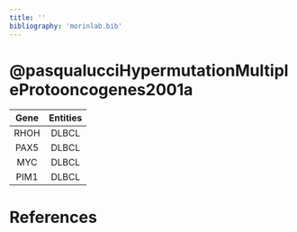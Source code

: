 ```yaml
---
title: ''
bibliography: 'morinlab.bib'
---
```


# @pasqualucciHypermutationMultipleProtooncogenes2001a
|Gene|Entities|
|:-:|:-:|
|RHOH|DLBCL|
|PAX5|DLBCL|
|MYC|DLBCL|
|PIM1|DLBCL|

# References

